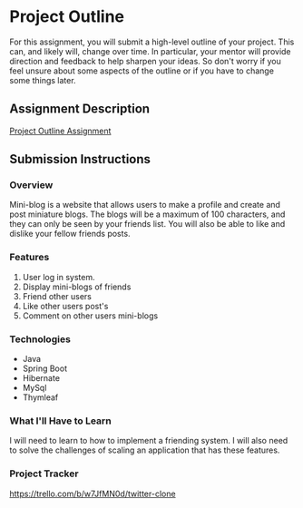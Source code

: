 # Project Outline
For this assignment, you will submit a high-level outline of your project. This can, and likely will, change over time.
In particular, your mentor will provide direction and feedback to help sharpen your ideas. So don't worry if you feel unsure
about some aspects of the outline or if you have to change some things later.

## Assignment Description
[Project Outline Assignment](https://education.launchcode.org/liftoff/modules/assignments/project-outline)

## Submission Instructions

### Overview
Mini-blog is a website that allows users to make a profile and create and post miniature blogs. The blogs will be a maximum of 100
characters, and they can only be seen by your friends list. You will also be able to like and dislike your fellow friends posts.

### Features
1) User log in system.
2) Display mini-blogs of friends
3) Friend other users
4) Like other users post's
5) Comment on other users mini-blogs

### Technologies
- Java
- Spring Boot
- Hibernate
- MySql
- Thymleaf

### What I'll Have to Learn
I will need to learn to how to implement a friending system. I will also need to solve the challenges of scaling an application
that has these features. 

### Project Tracker
https://trello.com/b/w7JfMN0d/twitter-clone
